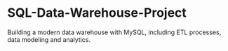 # SQL-Data-Warehouse-Project
Building a modern data warehouse with MySQL, including ETL processes, data modeling and analytics.
